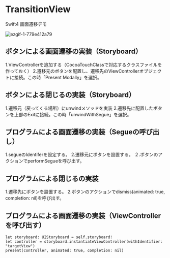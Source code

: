 # TransitionView
Swift4 画面遷移デモ

![ezgif-1-779e412a79](https://user-images.githubusercontent.com/13103747/42892049-cd97fd6e-8aeb-11e8-9937-f12c310ac416.gif)

## ボタンによる画面遷移の実装（Storyboard）
1.ViewControllerを追加する（CocoaTouchClassで対応するクラスファイルを作っておく）
2.遷移元のボタンを配置し、遷移先のViewControllerオブジェクトに接続。この時「Present Modally」を選択。

## ボタンによる閉じるの実装（Storyboard）
1.遷移元（戻ってくる場所）にunwindメソッドを実装
2.遷移先に配置したボタンを上部のExitに接続。この時「unwindWithSegue」を選択。

## プログラムによる画面遷移の実装（Segueの呼び出し）
1.segueのIdentiferを設定する。
2.遷移元にボタンを設置する。
２.ボタンのアクションでperformSegueを呼び出す。

## プログラムによる閉じるの実装
1.遷移先にボタンを設置する。
2.ボタンのアクションでdismiss(animated: true, completion: nil)を呼び出す。

## プログラムによる画面遷移の実装（ViewControllerを呼び出す）
```
let storyboard: UIStoryboard = self.storyboard!
let controller = storyboard.instantiateViewController(withIdentifier: "targetView")
present(controller, animated: true, completion: nil)
```
